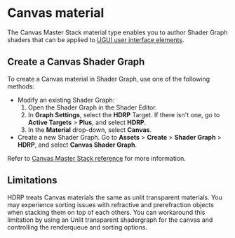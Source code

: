 # Canvas material

The Canvas Master Stack material type enables you to author Shader Graph shaders that can be applied to [UGUI user interface elements](https://docs.unity3d.com/Packages/com.unity.ugui@1.0/manual/UICanvas.html).

## Create a Canvas Shader Graph

To create a Canvas material in Shader Graph, use one of the following methods:

* Modify an existing Shader Graph:
    1. Open the Shader Graph in the Shader Editor.
    2. In **Graph Settings**, select the **HDRP** Target. If there isn't one, go to **Active Targets** > **Plus**, and select **HDRP**.
    3. In the **Material** drop-down, select **Canvas**.
* Create a new Shader Graph. Go to **Assets** > **Create** > **Shader Graph** > **HDRP**, and select **Canvas Shader Graph**.

Refer to [Canvas Master Stack reference](canvas-master-stack-reference.md) for more information.

## Limitations

HDRP treats Canvas materials the same as unlit transparent materials. You may experience sorting issues with refractive and prerefraction objects when stacking them on top of each others. You can workaround this limitation by using an Unlit transparent shadergraph for the canvas and controlling the renderqueue and sorting options.
